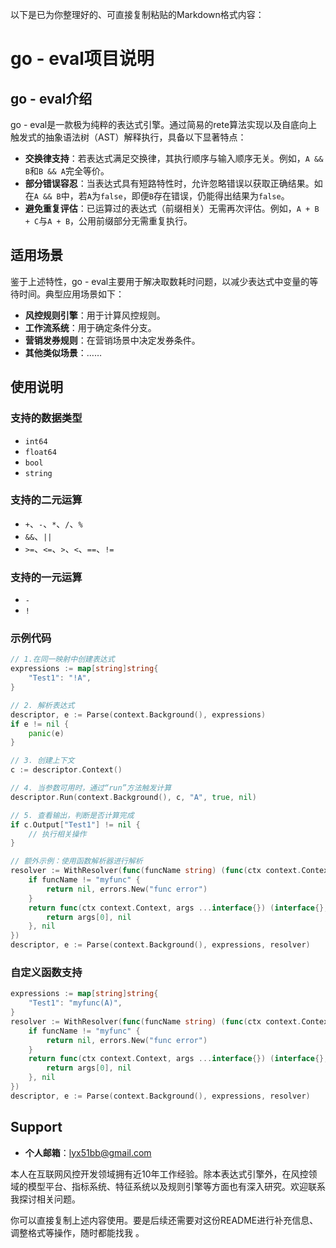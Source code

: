 以下是已为你整理好的、可直接复制粘贴的Markdown格式内容：



# go - eval项目说明

## go - eval介绍
go - eval是一款极为纯粹的表达式引擎。通过简易的rete算法实现以及自底向上触发式的抽象语法树（AST）解释执行，具备以下显著特点：
- **交换律支持**：若表达式满足交换律，其执行顺序与输入顺序无关。例如，`A && B`和`B && A`完全等价。
- **部分错误容忍**：当表达式具有短路特性时，允许忽略错误以获取正确结果。如在`A && B`中，若`A`为`false`，即便`B`存在错误，仍能得出结果为`false`。
- **避免重复评估**：已运算过的表达式（前缀相关）无需再次评估。例如，`A + B + C`与`A + B`，公用前缀部分无需重复执行。

## 适用场景
鉴于上述特性，go - eval主要用于解决取数耗时问题，以减少表达式中变量的等待时间。典型应用场景如下：
- **风控规则引擎**：用于计算风控规则。
- **工作流系统**：用于确定条件分支。
- **营销发券规则**：在营销场景中决定发券条件。
- **其他类似场景**：……

## 使用说明
### 支持的数据类型
- `int64`
- `float64`
- `bool`
- `string`

### 支持的二元运算
- `+`、`-`、`*`、`/`、`%`
- `&&`、`||`
- `>=`、`<=`、`>`、`<`、`==`、`!=`

### 支持的一元运算
- `-`
- `!`

### 示例代码
```go
// 1.在同一映射中创建表达式
expressions := map[string]string{
    "Test1": "!A",
}

// 2. 解析表达式
descriptor, e := Parse(context.Background(), expressions)
if e != nil {
    panic(e)
}

// 3. 创建上下文
c := descriptor.Context()

// 4. 当参数可用时，通过“run”方法触发计算
descriptor.Run(context.Background(), c, "A", true, nil)

// 5. 查看输出，判断是否计算完成
if c.Output["Test1"] != nil {
    // 执行相关操作
}

// 额外示例：使用函数解析器进行解析
resolver := WithResolver(func(funcName string) (func(ctx context.Context, args ...interface{}) (interface{}, error), error) {
    if funcName != "myfunc" {
        return nil, errors.New("func error")
    }
    return func(ctx context.Context, args ...interface{}) (interface{}, error) {
        return args[0], nil
    }, nil
})
descriptor, e := Parse(context.Background(), expressions, resolver)
```

### 自定义函数支持
```go
expressions := map[string]string{
    "Test1": "myfunc(A)",
}
resolver := WithResolver(func(funcName string) (func(ctx context.Context, args ...interface{}) (interface{}, error), error) {
    if funcName != "myfunc" {
        return nil, errors.New("func error")
    }
    return func(ctx context.Context, args ...interface{}) (interface{}, error) {
        return args[0], nil
    }, nil
})
descriptor, e := Parse(context.Background(), expressions, resolver)
```


## Support
- **个人邮箱**：lyx51bb@gmail.com

本人在互联网风控开发领域拥有近10年工作经验。除本表达式引擎外，在风控领域的模型平台、指标系统、特征系统以及规则引擎等方面也有深入研究。欢迎联系我探讨相关问题。



你可以直接复制上述内容使用。要是后续还需要对这份README进行补充信息、调整格式等操作，随时都能找我 。 